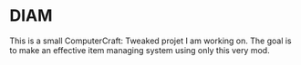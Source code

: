 # DIAM
This is a small ComputerCraft: Tweaked projet I am working on. The goal is to make an effective item managing system using only this very mod.
